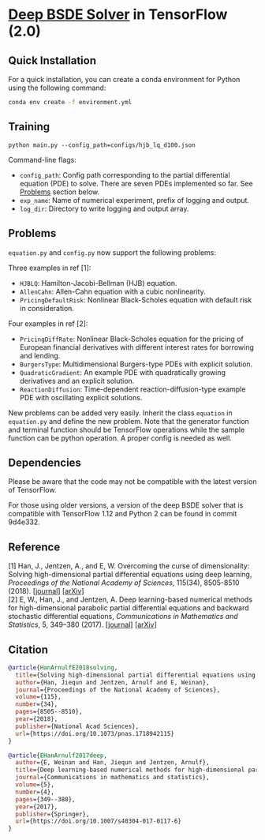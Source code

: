 # [Deep BSDE Solver](https://doi.org/10.1073/pnas.1718942115) in TensorFlow (2.0)

## Quick Installation

For a quick installation, you can create a conda environment for Python using the following command:

```bash
conda env create -f environment.yml
```

## Training

```
python main.py --config_path=configs/hjb_lq_d100.json
```

Command-line flags:

* `config_path`: Config path corresponding to the partial differential equation (PDE) to solve. 
There are seven PDEs implemented so far. See [Problems](#problems) section below.
* `exp_name`: Name of numerical experiment, prefix of logging and output.
* `log_dir`: Directory to write logging and output array.


## Problems

`equation.py` and `config.py` now support the following problems:

Three examples in ref [1]:
* `HJBLQ`: Hamilton-Jacobi-Bellman (HJB) equation.
* `AllenCahn`: Allen-Cahn equation with a cubic nonlinearity.
* `PricingDefaultRisk`: Nonlinear Black-Scholes equation with default risk in consideration.


Four examples in ref [2]:
* `PricingDiffRate`: Nonlinear Black-Scholes equation for the pricing of European financial derivatives
with different interest rates for borrowing and lending.
* `BurgersType`: Multidimensional Burgers-type PDEs with explicit solution.
* `QuadraticGradient`: An example PDE with quadratically growing derivatives and an explicit solution.
* `ReactionDiffusion`: Time-dependent reaction-diffusion-type example PDE with oscillating explicit solutions.


New problems can be added very easily. Inherit the class `equation`
in `equation.py` and define the new problem. Note that the generator function 
and terminal function should be TensorFlow operations while the sample function
can be python operation. A proper config is needed as well.


## Dependencies

Please be aware that the code may not be compatible with the latest version of TensorFlow.

For those using older versions, a version of the deep BSDE solver that is compatible with TensorFlow 1.12 and Python 2 can be found in commit 9d4e332.



## Reference
[1] Han, J., Jentzen, A., and E, W. Overcoming the curse of dimensionality: Solving high-dimensional partial differential equations using deep learning,
<em>Proceedings of the National Academy of Sciences</em>, 115(34), 8505-8510 (2018). [[journal]](https://doi.org/10.1073/pnas.1718942115) [[arXiv]](https://arxiv.org/abs/1707.02568) <br />
[2] E, W., Han, J., and Jentzen, A. Deep learning-based numerical methods for high-dimensional parabolic partial differential equations and backward stochastic differential equations,
<em>Communications in Mathematics and Statistics</em>, 5, 349–380 (2017). 
[[journal]](https://doi.org/10.1007/s40304-017-0117-6) [[arXiv]](https://arxiv.org/abs/1706.04702)

## Citation
```bibtex
@article{HanArnulfE2018solving,
  title={Solving high-dimensional partial differential equations using deep learning},
  author={Han, Jiequn and Jentzen, Arnulf and E, Weinan},
  journal={Proceedings of the National Academy of Sciences},
  volume={115},
  number={34},
  pages={8505--8510},
  year={2018},
  publisher={National Acad Sciences},
  url={https://doi.org/10.1073/pnas.1718942115}
}

@article{EHanArnulf2017deep,
  author={E, Weinan and Han, Jiequn and Jentzen, Arnulf},
  title={Deep learning-based numerical methods for high-dimensional parabolic partial differential equations and backward stochastic differential equations},
  journal={Communications in mathematics and statistics},
  volume={5},
  number={4},
  pages={349--380},
  year={2017},
  publisher={Springer},
  url={https://doi.org/10.1007/s40304-017-0117-6}
}
```

